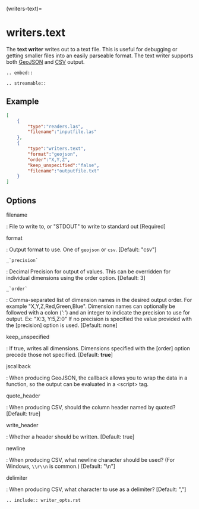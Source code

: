 (writers-text)=

# writers.text

The **text writer** writes out to a text file. This is useful for debugging or
getting smaller files into an easily parseable format.  The text writer
supports both [GeoJSON] and [CSV] output.

```{eval-rst}
.. embed::
```

```{eval-rst}
.. streamable::
```

## Example

```json
[
    {
        "type":"readers.las",
        "filename":"inputfile.las"
    },
    {
        "type":"writers.text",
        "format":"geojson",
        "order":"X,Y,Z",
        "keep_unspecified":"false",
        "filename":"outputfile.txt"
    }
]
```

## Options

filename

: File to write to, or "STDOUT" to write to standard out \[Required\]

format

: Output format to use. One of `geojson` or `csv`. \[Default: "csv"\]

`` _`precision` ``

: Decimal Precision for output of values. This can be overridden for
  individual dimensions using the order option. \[Default: 3\]

`` _`order` ``

: Comma-separated list of dimension names in the desired output order.
  For example "X,Y,Z,Red,Green,Blue". Dimension names
  can optionally be followed with a colon (':') and an integer to indicate the
  precision to use for output. Ex: "X:3, Y:5,Z:0" If no precision is specified
  the value provided with the [precision] option is used. \[Default: none\]

keep_unspecified

: If true, writes all dimensions.  Dimensions specified with the [order]
  option precede those not specified. \[Default: **true**\]

jscallback

: When producing GeoJSON, the callback allows you to wrap the data in
  a function, so the output can be evaluated in a \<script> tag.

quote_header

: When producing CSV, should the column header named by quoted?
  \[Default: true\]

write_header

: Whether a header should be written. \[Default: true\]

newline

: When producing CSV, what newline character should be used? (For Windows,
  `\\r\\n` is common.) \[Default: "\\n"\]

delimiter

: When producing CSV, what character to use as a delimiter? \[Default: ","\]

```{eval-rst}
.. include:: writer_opts.rst
```

[csv]: http://en.wikipedia.org/wiki/Comma-separated_values
[geojson]: http://geojson.org
